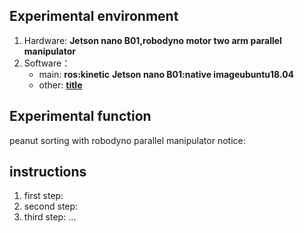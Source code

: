 ## Experimental environment
1. Hardware:
    **Jetson nano B01,robodyno motor two arm parallel manipulator**
2. Software：
    - main:
        **ros:kinetic**
        **Jetson nano B01:native imageubuntu18.04**
    - other:
        **[title](https://www.baidu.com)**

## Experimental function
   peanut sorting with robodyno parallel manipulator
   notice:

## instructions
1. first step:
2. second step:
3. third step:
...